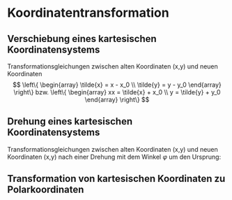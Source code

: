# Koordinatentransformation

## Verschiebung eines kartesischen Koordinatensystems

Transformationsgleichungen zwischen alten Koordinaten (x,y) und neuen Koordinaten 
$$
\left\{
\begin{array}
\tilde{x} = x - x_0 \\
\tilde{y} = y - y_0    
\end{array}
\right\} bzw.
\left\{
\begin{array}
xx = \tilde{x} + x_0 \\    
y = \tilde{y} + y_0
\end{array}
\right\}
$$




## Drehung eines kartesischen Koordinatensystems

Transformationsgleichungen zwischen alten Koordinaten (x,y) und neuen Koordinaten (x,y) nach einer Drehung mit dem Winkel $\varphi$ um den Ursprung:

## Transformation von kartesischen Koordinaten zu Polarkoordinaten